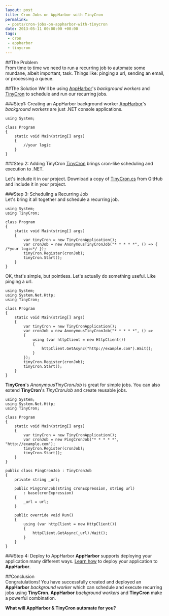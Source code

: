 ```yaml
---
layout: post
title: Cron Jobs on AppHarbor with TinyCron
permalink:
 - posts/cron-jobs-on-appharbor-with-tinycron
date: 2013-05-11 00:00:00 +00:00
tags:
 - cron
 - appharbor
 - tinycron
---
```


##The Problem  
From time to time we need to run a recurring job to automate some mundane, albeit important, task. Things like: pinging a url, sending an email, or processing a queue.  

##The Solution
We'll be using [AppHarbor](https://appharbor.com)'s *background workers* and [TinyCron](https://github.com/rbwestmoreland/TinyCron) to schedule and run our recurring jobs.   

###Step1: Creating an AppHarbor background worker
[AppHarbor](https://appharbor.com)'s *background workers* are just .NET console applications.

    using System;
    
    class Program
    {
        static void Main(string[] args)
        {
            //your logic
        }
    }

###Step 2: Adding TinyCron
[TinyCron](https://github.com/rbwestmoreland/TinyCron) brings cron-like scheduling and execution to .NET.  

Let's include it in our project. Download a copy of [TinyCron.cs](https://github.com/rbwestmoreland/TinyCron/blob/master/src/TinyCron/TinyCron.cs) from GitHub and include it in your project. 

###Step 3: Scheduling a Recurring Job  
Let's bring it all together and schedule a recurring job.  

    using System;
    using TinyCron;
    
    class Program
    {
        static void Main(string[] args)
        {
            var tinyCron = new TinyCronApplication();
            var cronJob = new AnonymousTinyCronJob("* * * * *", () => { /*your logic*/ });
            tinyCron.Register(cronJob);
            tinyCron.Start();
        }
    }
    
OK, that's simple, but pointless. Let's actually do something useful. Like pinging a url.  

    using System;
    using System.Net.Http;
    using TinyCron;
    
    class Program
    {
        static void Main(string[] args)
        {
            var tinyCron = new TinyCronApplication();
            var cronJob = new AnonymousTinyCronJob("* * * * *", () => 
            {
                using (var httpClient = new HttpClient())
                {
                    httpClient.GetAsync("http://example.com").Wait();
                }
            });
            tinyCron.Register(cronJob);
            tinyCron.Start();
        }
    }

**TinyCron**'s *AnonymousTinyCronJob* is great for simple jobs. You can also extend **TinyCron**'s *TinyCronJob* and create reusable jobs.  

    using System;
    using System.Net.Http;
    using TinyCron;
    
    class Program
    {
        static void Main(string[] args)
        {
            var tinyCron = new TinyCronApplication();
            var cronJob = new PingCronJob("* * * * *", "http://example.com");
            tinyCron.Register(cronJob);
            tinyCron.Start();
        }
    }
    
    public class PingCronJob : TinyCronJob
    {
        private string _url;

        public PingCronJob(string cronExpression, string url)
            : base(cronExpression)
        {
            _url = url;
        }

        public override void Run()
        {
            using (var httpClient = new HttpClient())
            {
                httpClient.GetAsync(_url).Wait();
            }
        }
    }
    
###Step 4: Deploy to AppHarbor
**AppHarbor** supports deploying your application many different ways. [Learn how](http://support.appharbor.com/kb/getting-started/deploying-your-first-application-using-git) to deploy your application to **AppHarbor**.  
    
##Conclusion  
Congratulations! You have successfully created and deployed an **AppHarbor** *background worker* which can schedule and execute recurring jobs using **TinyCron**. **AppHarbor** *background workers* and **TinyCron** make a powerful combination.  

**What will AppHarbor & TinyCron automate for you?**  

